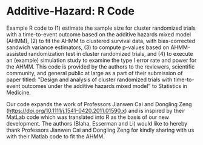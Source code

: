 # Additive-Hazard: R Code

Example R code to (1) estimate the sample size for cluster randomized trials with a time-to-event outcome based on the additive hazards mixed model (AHMM), (2) to fit the AHMM to clustered survival data, with bias-corrected sandwich variance estimators, (3) to compute p-values based on AHMM-assisted randomization test in cluster randomized trials, and (4) to execute an (example) simulation study to examine the type I error rate and power for the AHMM. This code is provided by the authors to the reviewers, scientific community, and general public at large as a part of their submission of paper titled: "Design and analysis of cluster randomized trials with time-to-event outcomes under the additive hazards mixed model" to Statistics in Medicine.

Our code expands the work of Professors Jianwen Cai and Dongling Zeng (https://doi.org/10.1111/j.1541-0420.2011.01590.x) and is inspired by their MatLab code which was translated into R as the basis of our new development. The authors (Blaha, Esserman and Li) would like to hereby thank Professors Jianwen Cai and Dongling Zeng for kindly sharing with us with their Matlab code to fit the AHMM.
